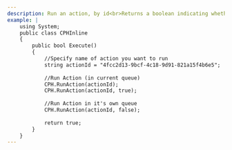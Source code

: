 ```yaml
---
description: Run an action, by id<br>Returns a boolean indicating whether the operation was successful.
example: |
    using System;
    public class CPHInline
    {
        public bool Execute()
        {
            //Specify name of action you want to run
            string actionId = "4fcc2d13-9bcf-4c18-9d91-821a15f4b6e5";
            
            //Run Action (in current queue)
            CPH.RunAction(actionId);
            CPH.RunAction(actionId, true);
            
            //Run Action in it's own queue
            CPH.RunAction(actionId, false);
            
            return true;
        }
    }
---
```

